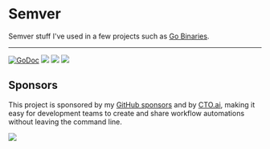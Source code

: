 # Semver

Semver stuff I've used in a few projects such as [Go Binaries](https://gobinaries.com).

---

[![GoDoc](https://pkg.go.dev/github.com/tj/go-binaries?status.svg)](https://pkg.go.dev/github.com/tj/go-binaries)
![](https://img.shields.io/badge/license-MIT-blue.svg)
![](https://img.shields.io/badge/status-stable-green.svg)
![](https://github.com/tj/{PROJECT}/workflows/Tests/badge.svg)

## Sponsors

This project is sponsored by my [GitHub sponsors](https://github.com/sponsors/tj) and by [CTO.ai](https://cto.ai/), making it easy for development teams to create and share workflow automations without leaving the command line.

[![](https://apex-software.imgix.net/github/sponsors/cto.png)](https://cto.ai/)